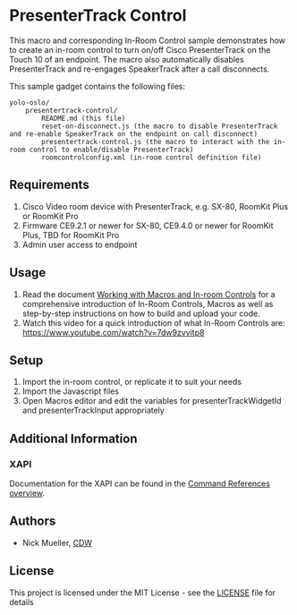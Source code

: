 # PresenterTrack Control

This macro and corresponding In-Room Control sample demonstrates how to create an in-room control to turn on/off Cisco PresenterTrack on the Touch 10 of an endpoint.  The macro also automatically disables PresenterTrack and re-engages SpeakerTrack after a call disconnects.

This sample gadget contains the following files:

	yolo-oslo/
		presentertrack-control/
			README.md (this file)
			reset-on-disconnect.js (the macro to disable PresenterTrack and re-enable SpeakerTrack on the endpoint on call disconnect)
			presentertrack-control.js (the macro to interact with the in-room control to enable/disable PresenterTrack)
			roomcontrolconfig.xml (in-room control definition file)

## Requirements
1. Cisco Video room device with PresenterTrack, e.g. SX-80, RoomKit Plus or RoomKit Pro
2. Firmware CE9.2.1 or newer for SX-80, CE9.4.0 or newer for RoomKit Plus, TBD for RoomKit Pro
3. Admin user access to endpoint

## Usage
1. Read the document [Working with Macros and In-room Controls](https://www.cisco.com/c/dam/en/us/td/docs/telepresence/endpoint/ce92/sx-mx-dx-room-kit-customization-guide-ce92.pdf) for a comprehensive introduction of In-Room Controls, Macros as well as step-by-step instructions on how to build and upload your code.
2. Watch this video for a quick introduction of what In-Room Controls are: https://www.youtube.com/watch?v=7dw9zvvitp8

## Setup

1. Import the in-room control, or replicate it to suit your needs
2. Import the Javascript files
3. Open Macros editor and edit the variables for presenterTrackWidgetId and presenterTrackInput appropriately  

## Additional Information
### XAPI
Documentation for the XAPI can be found in the [Command References overview](https://www.cisco.com/c/en/us/support/collaboration-endpoints/telepresence-quick-set-series/products-command-reference-list.html).

## Authors

* Nick Mueller, [CDW](http://www.cdw.com)

## License

This project is licensed under the MIT License - see the [LICENSE](LICENSE) file for details